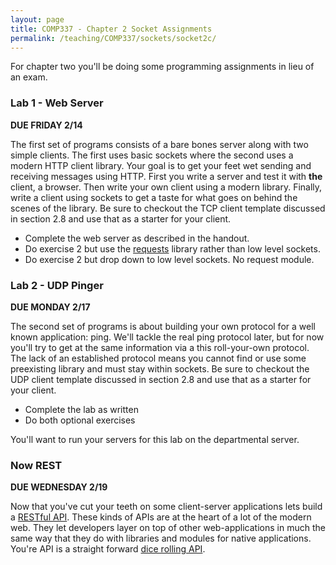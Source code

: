 ```yaml
---
layout: page
title: COMP337 - Chapter 2 Socket Assignments
permalink: /teaching/COMP337/sockets/socket2c/
---
```


For chapter two you'll be doing some programming assignments in lieu of an exam.

### Lab 1 - Web Server

**DUE FRIDAY 2/14**

The first set of programs consists of a bare bones server along with two simple clients. The first uses basic sockets where the second uses a modern HTTP client library. Your goal is to get your feet wet sending and receiving messages using HTTP. First you write a server and test it with **the** client, a browser. Then write your own client using a modern library. Finally, write a client using sockets to get a taste for what goes on behind the scenes of the library. Be sure to checkout the TCP client template discussed in section 2.8 and use that as a starter for your client.

* Complete the web server as described in the handout.
* Do exercise 2 but use the [requests](https://requests.readthedocs.io/en/master/) library rather than low level sockets.
* Do exercise 2 but drop down to low level sockets. No request module.

### Lab 2 - UDP Pinger

**DUE MONDAY 2/17**

The second set of programs is about building your own protocol for a well known application: ping. We'll tackle the real ping protocol later, but for now you'll try to get at the same information via a this roll-your-own protocol. The lack of an established protocol means you cannot find or use some preexisting library and must stay within sockets.  Be sure to checkout the UDP client template discussed in section 2.8 and use that as a starter for your client.

* Complete the lab as written
* Do both optional exercises

You'll want to run your servers for this lab on the departmental server.

### Now REST

**DUE WEDNESDAY 2/19**

Now that you've cut your teeth on some client-server applications lets build a [RESTful API](https://restfulapi.net/).  These kinds of APIs are at the heart of a lot of the modern web. They let developers layer on top of other web-applications in much the same way that they do with libraries and modules for native applications. You're API is a straight forward [dice rolling API](/teaching/COMP337/sockets/diceweb).
